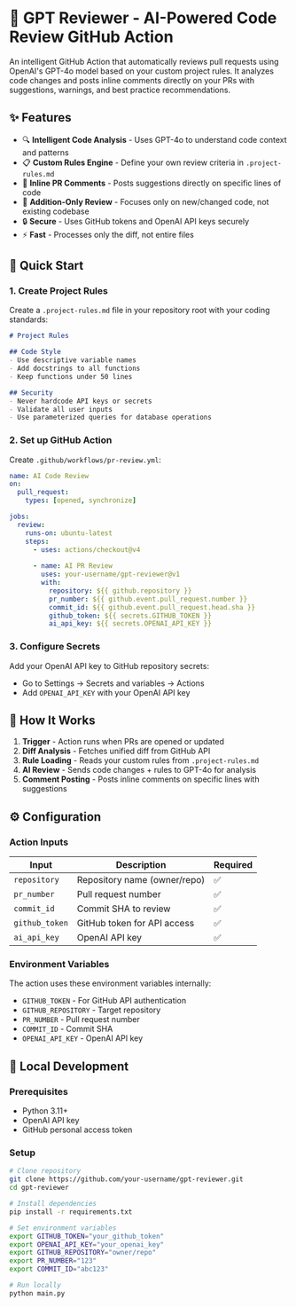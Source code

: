 # 🤖 GPT Reviewer - AI-Powered Code Review GitHub Action

An intelligent GitHub Action that automatically reviews pull requests using OpenAI's GPT-4o model based on your custom project rules. It analyzes code changes and posts inline comments directly on your PRs with suggestions, warnings, and best practice recommendations.

## ✨ Features

- 🔍 **Intelligent Code Analysis** - Uses GPT-4o to understand code context and patterns
- 📋 **Custom Rules Engine** - Define your own review criteria in `.project-rules.md`
- 💬 **Inline PR Comments** - Posts suggestions directly on specific lines of code
- 🎯 **Addition-Only Review** - Focuses only on new/changed code, not existing codebase
- 🔒 **Secure** - Uses GitHub tokens and OpenAI API keys securely
- ⚡ **Fast** - Processes only the diff, not entire files

## 🚀 Quick Start

### 1. Create Project Rules

Create a `.project-rules.md` file in your repository root with your coding standards:

```markdown
# Project Rules

## Code Style
- Use descriptive variable names
- Add docstrings to all functions
- Keep functions under 50 lines

## Security
- Never hardcode API keys or secrets
- Validate all user inputs
- Use parameterized queries for database operations
```

### 2. Set up GitHub Action

Create `.github/workflows/pr-review.yml`:

```yaml
name: AI Code Review
on:
  pull_request:
    types: [opened, synchronize]

jobs:
  review:
    runs-on: ubuntu-latest
    steps:
      - uses: actions/checkout@v4
      
      - name: AI PR Review
        uses: your-username/gpt-reviewer@v1
        with:
          repository: ${{ github.repository }}
          pr_number: ${{ github.event.pull_request.number }}
          commit_id: ${{ github.event.pull_request.head.sha }}
          github_token: ${{ secrets.GITHUB_TOKEN }}
          ai_api_key: ${{ secrets.OPENAI_API_KEY }}
```

### 3. Configure Secrets

Add your OpenAI API key to GitHub repository secrets:
- Go to Settings → Secrets and variables → Actions
- Add `OPENAI_API_KEY` with your OpenAI API key

## 📖 How It Works

1. **Trigger** - Action runs when PRs are opened or updated
2. **Diff Analysis** - Fetches unified diff from GitHub API
3. **Rule Loading** - Reads your custom rules from `.project-rules.md`
4. **AI Review** - Sends code changes + rules to GPT-4o for analysis
5. **Comment Posting** - Posts inline comments on specific lines with suggestions

## ⚙️ Configuration

### Action Inputs

| Input | Description | Required |
|-------|-------------|----------|
| `repository` | Repository name (owner/repo) | ✅ |
| `pr_number` | Pull request number | ✅ |
| `commit_id` | Commit SHA to review | ✅ |
| `github_token` | GitHub token for API access | ✅ |
| `ai_api_key` | OpenAI API key | ✅ |

### Environment Variables

The action uses these environment variables internally:
- `GITHUB_TOKEN` - For GitHub API authentication
- `GITHUB_REPOSITORY` - Target repository
- `PR_NUMBER` - Pull request number
- `COMMIT_ID` - Commit SHA
- `OPENAI_API_KEY` - OpenAI API key

## 🔧 Local Development

### Prerequisites
- Python 3.11+
- OpenAI API key
- GitHub personal access token

### Setup
```bash
# Clone repository
git clone https://github.com/your-username/gpt-reviewer.git
cd gpt-reviewer

# Install dependencies
pip install -r requirements.txt

# Set environment variables
export GITHUB_TOKEN="your_github_token"
export OPENAI_API_KEY="your_openai_key"
export GITHUB_REPOSITORY="owner/repo"
export PR_NUMBER="123"
export COMMIT_ID="abc123"

# Run locally
python main.py
```
